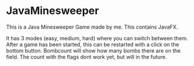 # JavaMinesweeper
This is a Java Minesweeper Game made by me. This contains JavaFX. 

It has 3 modes (easy, medium, hard) where you can switch between them. After a game has been started, this can be restarted with a click on the bottom button. Bombcount will show how many bombs there are on the field. The count with the flags dont work yet, but will in the future.

